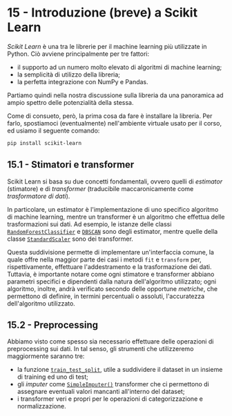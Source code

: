 # 15 - Introduzione (breve) a Scikit Learn

*Scikit Learn* è una tra le librerie per il machine learning più utilizzate in Python. Ciò avviene principalmente per tre fattori:

* il supporto ad un numero molto elevato di algoritmi di machine learning;
* la semplicità di utilizzo della libreria;
* la perfetta integrazione con NumPy e Pandas.

Partiamo quindi nella nostra discussione sulla libreria da una panoramica ad ampio spettro delle potenzialità della stessa.

Come di consueto, però, la prima cosa da fare è installare la libreria. Per farlo, spostiamoci (eventualmente) nell'ambiente virtuale usato per il corso, ed usiamo il seguente comando:

```sh
pip install scikit-learn
```

## 15.1 - Stimatori e transformer

Scikit Learn si basa su due concetti fondamentali, ovvero quelli di *estimator* (stimatore) e di *transformer* (traducibile maccaronicamente come *trasformatore di dati*).

In particolare, un estimator è l'implementazione di uno specifico algoritmo di machine learning, mentre un transformer è un algoritmo che effettua delle trasformazioni sui dati. Ad esempio, le istanze delle classi [`RandomForestClassifier`](https://scikit-learn.org/stable/modules/generated/sklearn.ensemble.RandomForestClassifier.html) e [`DBSCAN`](http://scikit-learn.org/stable/modules/generated/sklearn.cluster.DBSCAN.html) sono degli estimator, mentre quelle della classe [`StandardScaler`](http://scikit-learn.org/stable/modules/generated/sklearn.preprocessing.StandardScaler.html) sono dei transformer.

Questa suddivisione permette di implementare un'interfaccia comune, la quale offre nella maggior parte dei casi i metodi `fit` e `transform` per, rispettivamente, effettuare l'addestramento e la trasformazione dei dati. Tuttavia, è importante notare come ogni stimatore e transformer abbiano parametri specifici e dipendenti dalla natura dell'algoritmo utilizzato; ogni algoritmo, inoltre, andrà verificato secondo delle opportune *metriche*, che permettono di definire, in termini percentuali o assoluti, l'accuratezza dell'algoritmo utilizzato.

## 15.2 - Preprocessing

Abbiamo visto come spesso sia necessario effettuare delle operazioni di preprocessing sui dati. In tal senso, gli strumenti che utilizzeremo maggiormente saranno tre:

* la funzione [`train_test_split`](http://scikit-learn.org/stable/modules/generated/sklearn.model_selection.train_test_split.html), utile a suddividere il dataset in un insieme di training ed uno di test;
* gli *imputer* come [`SimpleImputer()`](https://scikit-learn.org/stable/modules/generated/sklearn.impute.SimpleImputer.html) transformer che ci permettono di assegnare eventuali valori mancanti all'interno del dataset;
* i transformer veri e propri per le operazioni di categorizzazione e normalizzazione.

